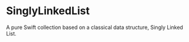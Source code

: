 # SinglyLinkedList

A pure Swift collection based on a classical data structure, Singly Linked List.
